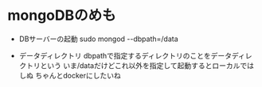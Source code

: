 # mongoDBのめも

- DBサーバーの起動
sudo mongod --dbpath=/data

- データディレクトリ
  dbpathで指定するディレクトリのことをデータディレクトリという
  いま/dataだけどこれ以外を指定して起動するとローカルではしぬ
  ちゃんとdockerにしたいね



